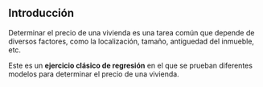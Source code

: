 ## Introducción  

Determinar el precio de una vivienda es una tarea común que depende de diversos factores, como la localización, tamaño, antiguedad del inmueble, etc.   

Este es un **ejercicio clásico de regresión** en el que se prueban diferentes modelos para determinar el precio de una vivienda.  